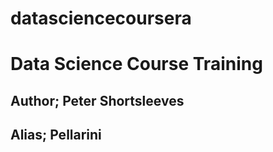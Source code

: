 datasciencecoursera
===================

# Data Science Course Training
## Author; Peter Shortsleeves
## Alias; Pellarini
